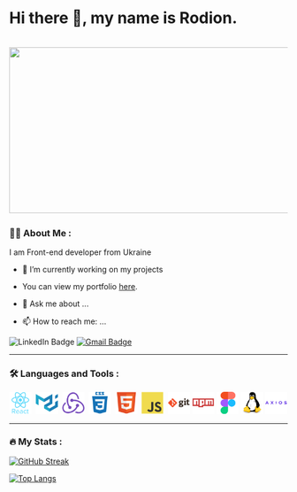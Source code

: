

<h1>
  Hi there 👋, my name is Rodion.
</h1>
 <div> <img src="https://komarev.com/ghpvc/?username=RodionKipitok&style=flat-square&color=blue" alt=""/></div>
<div align="center">
  <img src="https://media.giphy.com/media/dWesBcTLavkZuG35MI/giphy.gif" width="600" height="300"/>
</div>

### :man_technologist: About Me :
I am Front-end developer from Ukraine
- 🔭 I’m currently working on my projects
- You can view my portfolio <a href='https://rodionkipitok.github.io/Portfolio-react/'>here</a>.
- 💬 Ask me about ...


- 📫 How to reach me: ...
<div id='badges>
   <a href='https://www.linkedin.com/in/radion-kuchernyuk-b755b1206/'><img src='https://img.shields.io/badge/LinkedIn-blue?style=for-the-badge&logo=youtube&logoColor=white' alt='LinkedIn Badge'/></a>
   <a href='kuchernukrodion@gmail.com'><img src='https://img.shields.io/badge/Gamil-red?style=for-the-badge&logo=youtube&logoColor=white' alt= 'Gmail Badge'/></a>
   <a href=''><img src='' alt/></a>
</div>

---

### :hammer_and_wrench: Languages and Tools :

<div>
  <img src="https://github.com/devicons/devicon/blob/master/icons/react/react-original-wordmark.svg" title="React" alt="React" width="40" height="40"/>&nbsp;
  <img src="https://github.com/devicons/devicon/blob/master/icons/materialui/materialui-original.svg" title="Material UI" alt="Material UI" width="40" height="40"/>&nbsp;
  <img src="https://github.com/devicons/devicon/blob/master/icons/redux/redux-original.svg" title="Redux" alt="Redux " width="40" height="40"/>&nbsp;
  <img src="https://github.com/devicons/devicon/blob/master/icons/css3/css3-plain-wordmark.svg"  title="CSS3" alt="CSS" width="40" height="40"/>&nbsp;
  <img src="https://github.com/devicons/devicon/blob/master/icons/html5/html5-original.svg" title="HTML5" alt="HTML" width="40" height="40"/>&nbsp;
  <img src="https://github.com/devicons/devicon/blob/master/icons/javascript/javascript-original.svg" title="JavaScript" alt="JavaScript" width="40" height="40"/>&nbsp;
  <img src="https://github.com/devicons/devicon/blob/master/icons/git/git-original-wordmark.svg" title="Git" **alt="Git" width="40" height="40"/>
  <img src="https://github.com/devicons/devicon/blob/master/icons/npm/npm-original-wordmark.svg" title="npm" **alt="npm" width="40" height="40"/>  
  <img src="https://github.com/devicons/devicon/blob/master/icons/figma/figma-original.svg" title="figma" **alt="Figma" width="40" height="40"/>
  <img src="https://github.com/devicons/devicon/blob/master/icons/linux/linux-original.svg" title="linux" **alt="linux" width="40" height="40"/>
  <img src="https://github.com/devicons/devicon/blob/master/icons/axios/axios-plain-wordmark.svg" title="axios" **alt="axios" width="40" height="40"/>
  

</div>

---

### :fire: My Stats :

[![GitHub Streak](https://streak-stats.demolab.com/?user=RodionKipitok)](https://git.io/streak-stats)

[![Top Langs](https://github-readme-stats.vercel.app/api/top-langs/?username=RodionKipitok&layout=compact&theme=vision-friendly-dark)](https://github.com/anuraghazra/github-readme-stats)
